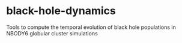 # black-hole-dynamics
Tools to compute the temporal evolution of black hole populations in NBODY6 globular cluster simulations
